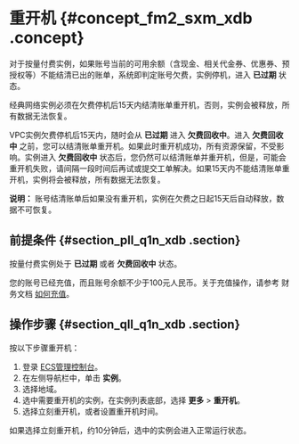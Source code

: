 # 重开机 {#concept_fm2_sxm_xdb .concept}

对于按量付费实例，如果账号当前的可用余额（含现金、相关代金券、优惠券、预授权等）不能结清已出的账单，系统即判定账号欠费，实例停机，进入 **已过期** 状态。

经典网络实例必须在欠费停机后15天内结清账单重开机，否则，实例会被释放，所有数据无法恢复。

VPC实例欠费停机后15天内，随时会从 **已过期** 进入 **欠费回收中**。进入 **欠费回收中** 之前，您可以结清账单重开机。如果此时重开机成功，所有资源保留，不受影响。实例进入 **欠费回收中** 状态后，您仍然可以结清账单并重开机，但是，可能会重开机失败，请间隔一段时间后再试或提交工单解决。如果15天内不能结清账单重开机，实例将会被释放，所有数据无法恢复。

**说明：** 账号结清账单后如果没有重开机，实例在欠费之日起15天后自动释放，数据不可恢复。

## 前提条件 {#section_pll_q1n_xdb .section}

按量付费实例处于 **已过期** 或者 **欠费回收中** 状态。

您的账号已经充值，而且账号余额不少于100元人民币。关于充值操作，请参考 财务文档 [如何充值](https://help.aliyun.com/document_detail/37107.html)。

## 操作步骤 {#section_qll_q1n_xdb .section}

按以下步骤重开机：

1.  登录 [ECS管理控制台](https://ecs.console.aliyun.com/?spm=a2c4g.11186623.2.9.FNEORG#/home)。
2.  在左侧导航栏中，单击 **实例**。
3.  选择地域。
4.  选中需要重开机的实例，在实例列表底部，选择 **更多** \> **重开机**。
5.  选择立刻重开机，或者设置重开机时间。

如果选择立刻重开机，约10分钟后，选中的实例会进入正常运行状态。

